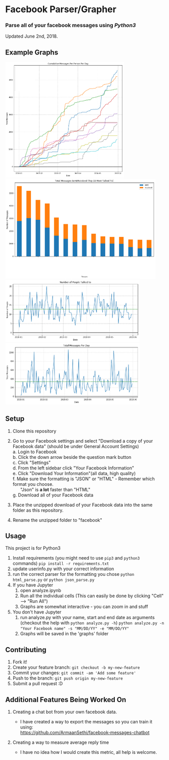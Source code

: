 # Facebook Parser/Grapher
### Parse all of your facebook messages using _**Python3**_  
Updated June 2nd, 2018.

## Example Graphs 
<span><img src="graphs/cumulative_messaging_by_day.png" width="375">
<img src="graphs/total_sent_received.png" width="475">
</span>
<img src="graphs/num_people_talked_per_day.png" width="425">
<img src="graphs/total_messages_per_day.png" width="425">


## Setup
1. Clone this repository
2. Go to your Facebook settings and select "Download a copy of your Facebook data" (should be under General Account Settings)  
  a. Login to Facebook  
  b. Click the down arrow beside the question mark button  
  c. Click "Settings"  
  d. From the left sidebar click "Your Facebook Information"  
  e. Click "Download Your Information"(all data, high quality)  
  f. Make sure the formatting is "JSON" or "HTML" - Remember which format you choose.  
  &nbsp;&nbsp;&nbsp;&nbsp;&nbsp;&nbsp;"Json" is __a lot__ faster than "HTML"  
  g. Download all of your Facebook data  
  
3. Place the unzipped download of your Facebook data into the same folder as this repository.  
4. Rename the unzipped folder to "facebook"  

## Usage
This project is for Python3  
1. Install requirements (you might need to use `pip3` and `python3` commands)
```pip install -r requirements.txt``` 
1. update userinfo.py with your correct information  
1. run the correct parser for the formatting you chose 
```python html_parse.py``` or ```python json_parse.py```
1. If you have Jupyter 
    1. open analyze.ipynb 
    1. Run all the individual cells (This can easily be done by clicking "Cell" --> "Run All")  
    1. Graphs are somewhat interactive - you can zoom in and stuff  
1. You don't have Jupyter
    1. run analyze.py with your name, start and end date as arguments (checkout the help with `python analyze.py -h`)
    ```python analyze.py -n "Your Facebook name" -s "MM/DD/YY" -e "MM/DD/YY"```
    1. Graphs will be saved in the 'graphs' folder

## Contributing
1. Fork it!
2. Create your feature branch: `git checkout -b my-new-feature`
3. Commit your changes: `git commit -am 'Add some feature'`
4. Push to the branch: `git push origin my-new-feature`
5. Submit a pull request :D

## Additional Features Being Worked On
1. Creating a chat bot from your own facebook data. <br>
    - I have created a way to export the messages so you can train it using: <br>
  https://github.com/ArmaanSethi/facebook-messages-chatbot
  
2. Creating a way to measure average reply time <br>
    - I have no idea how I would create this metric, all help is welcome.
